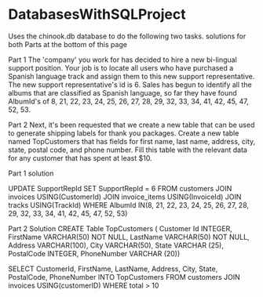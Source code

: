 # DatabasesWithSQLProject

Uses the chinook.db database to do the following two tasks. solutions for both Parts at the bottom of this page

Part 1
The 'company' you work for has decided to hire a new bi-lingual support position. Your job is to locate all users who have purchased a Spanish language track and assign them to this new support representative. The new support representative's id is 6. Sales has begun to identify all the albums that are classified as Spanish language, so far they have found AlbumId's of 8, 21, 22, 23, 24, 25, 26, 27, 28, 29, 32, 33, 34, 41, 42, 45, 47, 52, 53.

Part 2
Next, it's been requested that we create a new table that can be used to generate shipping labels for thank you packages. Create a new table named TopCustomers that has fields for first name, last name, address, city, state, postal code, and phone number. Fill this table with the relevant data for any customer that has spent at least $10.


Part 1 solution

UPDATE SupportRepId
SET SupportRepId = 6
FROM customers JOIN invoices USING(CustomerId)
JOIN invoice_items USING(InvoiceId)
JOIN tracks USING(TrackId)
WHERE AlbumId IN(8, 21, 22, 23, 24, 25, 26, 27, 28, 29, 32, 33, 34, 41, 42, 45, 47, 52, 53)



Part 2 Solution 
CREATE Table TopCustomers (
Customer Id INTEGER,
FirstName VARCHAR(50) NOT NULL,
LastName VARCHAR(50) NOT NULL, 
Address VARCHAR(100),
City VARCHAR(50),
State VARCHAR (25), 
PostalCode INTEGER, 
PhoneNumber VARCHAR (20))

SELECT CustomerId, FirstName, LastName, Address, City, State, PostalCode, PhoneNumber
INTO TopCustomers
FROM customers JOIN invoices USING(customerID)
WHERE total > 10
